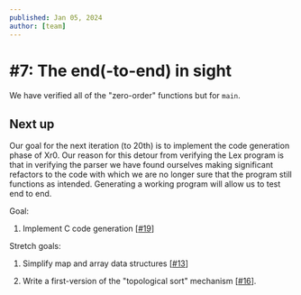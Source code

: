```yaml
---
published: Jan 05, 2024
author: [team]
---
```


# #7: The end(-to-end) in sight

We have verified all of the "zero-order" functions but for `main`.

## Next up

Our goal for the next iteration (to 20th) is to implement the code generation
phase of Xr0. Our reason for this detour from verifying the Lex program is that
in verifying the parser we have found ourselves making significant refactors to
the code with which we are no longer sure that the program still functions as
intended. Generating a working program will allow us to test end to end.

Goal:

1. Implement C code generation
   [[#19](https://todo.sr.ht/~lbnz/xr0/19)]

Stretch goals:

1. Simplify map and array data structures
   [[#13](https://todo.sr.ht/~lbnz/xr0/13)]

2. Write a first-version of the "topological sort" mechanism
   [[#16](https://todo.sr.ht/~lbnz/xr0/16)].
